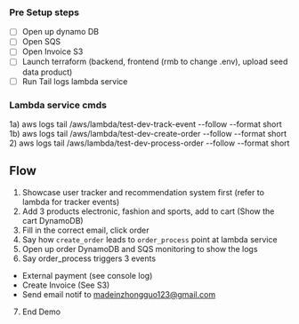 ### Pre Setup steps
- [ ] Open up dynamo DB
- [ ] Open SQS
- [ ] Open Invoice S3
- [ ] Launch terraform (backend, frontend (rmb to change .env), upload seed data product)
- [ ] Run Tail logs lambda service 

### Lambda service cmds
1a) aws logs tail /aws/lambda/test-dev-track-event --follow --format short
1b) aws logs tail /aws/lambda/test-dev-create-order --follow --format short
2) aws logs tail /aws/lambda/test-dev-process-order --follow --format short

## Flow
1. Showcase user tracker and recommendation system first (refer to lambda for tracker events)
2. Add 3 products electronic, fashion and sports, add to cart (Show the cart DynamoDB)
3. Fill in the correct email, click order
4. Say how `create_order` leads to `order_process` point at lambda service
5. Open up order DynamoDB and SQS monitoring to show the logs
6. Say order_process triggers 3 events
  - External payment (see console log)
  - Create Invoice (See S3)
  - Send email notif to madeinzhongguo123@gmail.com
7. End Demo